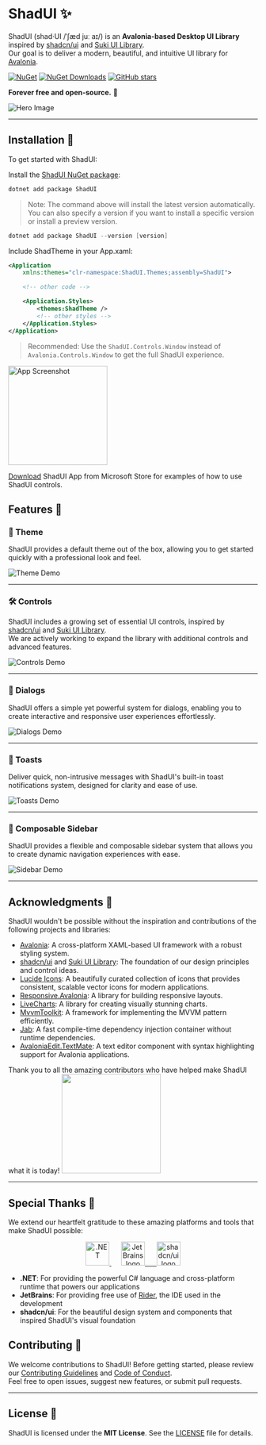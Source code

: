 # ShadUI ✨

ShadUI (shad·UI /ˈʃæd juː aɪ/) is an **Avalonia-based Desktop UI Library** inspired by [shadcn/ui](https://ui.shadcn.com/)
and [Suki UI Library](https://kikipoulet.github.io/SukiUI/).  
Our goal is to deliver a modern, beautiful, and intuitive UI library for [Avalonia](https://avaloniaui.net/).

[![NuGet](https://img.shields.io/nuget/v/ShadUI.svg)](https://www.nuget.org/packages/ShadUI)
[![NuGet Downloads](https://img.shields.io/nuget/dt/ShadUI)](https://www.nuget.org/packages/ShadUI)
[![GitHub stars](https://img.shields.io/github/stars/accntech/shad-ui)](https://github.com/accntech/shad-ui/stargazers)

**Forever free and open-source.** 🚀

![Hero Image](https://raw.githubusercontent.com/accntech/shad-ui/main/docs/hero.png)

---

## Installation 🚀

To get started with ShadUI:

Install the [ShadUI NuGet package](https://www.nuget.org/packages/ShadUI/):

```powershell
dotnet add package ShadUI
```

> Note: The command above will install the latest version automatically. You can also specify a version if you want to
> install a specific version or install a preview version.

```powershell
dotnet add package ShadUI --version [version]
```

Include ShadTheme in your App.xaml:

```xml
<Application
    xmlns:themes="clr-namespace:ShadUI.Themes;assembly=ShadUI">

    <!-- other code -->

    <Application.Styles>
        <themes:ShadTheme />
        <!-- other styles -->
    </Application.Styles>
</Application>
```

> Recommended: Use the `ShadUI.Controls.Window` instead of `Avalonia.Controls.Window` to get the full ShadUI experience.

<img src="https://learn.microsoft.com/en-us/windows/apps/images/new-badge-dark.png" alt="App Screenshot" width="200"/>

[Download](https://apps.microsoft.com/detail/9N3358B0PHG4?hl=en-us&gl=PH&ocid=pdpshare) ShadUI App from Microsoft
Store for examples of how to use ShadUI controls.

## Features 🌟

### 🎨 Theme

ShadUI provides a default theme out of the box, allowing you to get started quickly with a professional look and feel.

![Theme Demo](https://raw.githubusercontent.com/accntech/shad-ui/main/docs/demo-01.gif)

---

### 🛠️ Controls

ShadUI includes a growing set of essential UI controls, inspired by [shadcn/ui](https://ui.shadcn.com/)
and [Suki UI Library](https://kikipoulet.github.io/SukiUI/).  
We are actively working to expand the library with additional controls and advanced features.

![Controls Demo](https://raw.githubusercontent.com/accntech/shad-ui/main/docs/demo-02.gif)

---

### 💬 Dialogs

ShadUI offers a simple yet powerful system for dialogs, enabling you to create interactive and responsive user
experiences effortlessly.

![Dialogs Demo](https://raw.githubusercontent.com/accntech/shad-ui/main/docs/demo-03.gif)

---

### 🔔 Toasts

Deliver quick, non-intrusive messages with ShadUI's built-in toast notifications system, designed for clarity and ease
of use.

![Toasts Demo](https://raw.githubusercontent.com/accntech/shad-ui/main/docs/demo-04.gif)

---

### 🧩 Composable Sidebar

ShadUI provides a flexible and composable sidebar system that allows you to create dynamic navigation experiences with ease.

![Sidebar Demo](https://raw.githubusercontent.com/accntech/shad-ui/main/docs/demo-05.gif)

---


## Acknowledgments 💖

ShadUI wouldn't be possible without the inspiration and contributions of the following projects and libraries:

- [Avalonia](https://avaloniaui.net/): A cross-platform XAML-based UI framework with a robust styling system.
- [shadcn/ui](https://ui.shadcn.com/) and [Suki UI Library](https://kikipoulet.github.io/SukiUI/): The foundation of our
  design principles and control ideas.
- [Lucide Icons](https://lucide.dev/): A beautifully curated collection of icons that provides consistent, scalable vector icons for modern applications.
- [Responsive.Avalonia](https://github.com/russkyc/responsive-avalonia): A library for building responsive layouts.
- [LiveCharts](https://livecharts.dev/): A library for creating visually stunning charts.
- [MvvmToolkit](https://github.com/CommunityToolkit): A framework for implementing the MVVM pattern efficiently.
- [Jab](https://github.com/pakrym/jab): A fast compile-time dependency injection container without runtime dependencies.
- [AvaloniaEdit.TextMate](https://github.com/AvaloniaUI/AvaloniaEdit/): A text editor component with syntax highlighting support for Avalonia applications.


Thank you to all the amazing contributors who have helped make ShadUI what it is today!
<a href="https://github.com/accntech/shad-ui/graphs/contributors">
  <img width="200" src="https://contrib.rocks/image?repo=accntech/shad-ui" />
</a>

---

## Special Thanks 🙏

We extend our heartfelt gratitude to these amazing platforms and tools that make ShadUI possible:

<div align="center">
  <a href="https://dotnet.microsoft.com/">
    <img src="https://github.com/dotnet/brand/blob/main/logo/dotnet-logo.png?raw=true" alt=".NET" width="48" height="48"/>
  </a>
  &nbsp;&nbsp;&nbsp;&nbsp;
  <a href="https://www.jetbrains.com/">
    <img width="48px" src="https://resources.jetbrains.com/storage/products/company/brand/logos/jb_beam.png" alt="JetBrains logo">
  &nbsp;&nbsp;&nbsp;&nbsp;
  </a> 
  <a href="https://ui.shadcn.com/">
    <img width="48px" src="https://avatars.githubusercontent.com/u/139895814?s=48&v=4" alt="shadcn/ui logo">
  </a>
</div>

- **.NET**: For providing the powerful C# language and cross-platform runtime that powers our applications
- **JetBrains**: For providing free use of <a href="https://www.jetbrains.com/rider">Rider</a>, the IDE used in the development
- **shadcn/ui**: For the beautiful design system and components that inspired ShadUI's visual foundation

## Contributing 🤝

We welcome contributions to ShadUI! Before getting started, please review
our [Contributing Guidelines](https://github.com/accntech/shad-ui/blob/main/CONTRIBUTING.md)
and [Code of Conduct](https://github.com/accntech/shad-ui/blob/main/CODE_OF_CONDUCT.md).  
Feel free to open issues, suggest new features, or submit pull requests.

---

## License 📜

ShadUI is licensed under the **MIT License**. See the [LICENSE](https://github.com/accntech/shad-ui/blob/main/LICENSE)
file for details.
